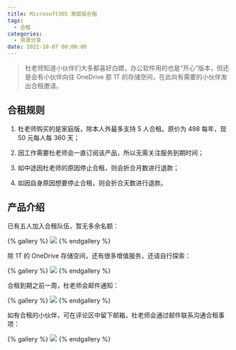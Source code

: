 ```yaml
---
title: Microsoft365 家庭版合租
tags:
  - 合租
categories:
  - 资源分享
date: 2022-10-07 00:00:00
---
```


> 杜老师知道小伙伴们大多都喜好白嫖，办公软件用的也是“开心”版本，但还是会有小伙伴向往 OneDrive 那 1T 的存储空间，在此向有需要的小伙伴发出合租邀请。

<!-- more -->

## 合租规则

1. 杜老师购买的是家庭版，除本人外最多支持 5 人合租。原价为 498 每年，现 50 元每人每 360 天；

2. 因工作需要杜老师会一直订阅该产品，所以无需关注服务到期时间；

3. 如中途因杜老师的原因停止合租，则会折合月数进行退款；

4. 如因自身原因想要停止合租，则会折合天数进行退款。

## 产品介绍

已有五人加入合租队伍，暂无多余名额：

{% gallery %}
![](https://cdn.dusays.com/2022/10/512-1.jpg)
{% endgallery %}

除 1T 的 OneDrive 存储空间，还有很多增值服务，还请自行探索：

{% gallery %}
![](https://cdn.dusays.com/2022/10/512-2.jpg)
{% endgallery %}

合租到期之前一周，杜老师会邮件通知：

{% gallery %}
![](https://cdn.dusays.com/2022/10/512-3.jpg)
{% endgallery %}

如有合租的小伙伴，可在评论区中留下邮箱，杜老师会通过邮件联系沟通合租事项：

{% gallery %}
![](https://cdn.dusays.com/2022/10/512-4.jpg)
{% endgallery %}